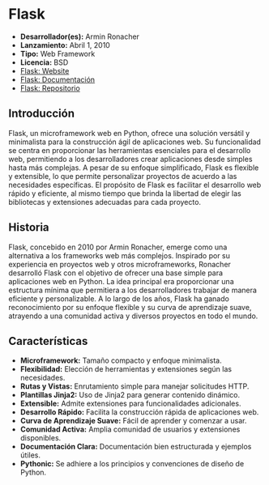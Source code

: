 # Flask

- **Desarrollador(es):** Armin Ronacher
- **Lanzamiento:** Abril 1, 2010
- **Tipo:** Web Framework
- **Licencia:** BSD
- [Flask: Website](https://flask.palletsprojects.com//)
- [Flask: Documentación](https://flask.palletsprojects.com/docs/)
- [Flask: Repositorio](https://github.com/pallets/flask)

## Introducción

Flask, un microframework web en Python, ofrece una solución versátil y minimalista para la construcción ágil de aplicaciones web. Su funcionalidad se centra en proporcionar las herramientas esenciales para el desarrollo web, permitiendo a los desarrolladores crear aplicaciones desde simples hasta más complejas. A pesar de su enfoque simplificado, Flask es flexible y extensible, lo que permite personalizar proyectos de acuerdo a las necesidades específicas. El propósito de Flask es facilitar el desarrollo web rápido y eficiente, al mismo tiempo que brinda la libertad de elegir las bibliotecas y extensiones adecuadas para cada proyecto.

## Historia

Flask, concebido en 2010 por Armin Ronacher, emerge como una alternativa a los frameworks web más complejos. Inspirado por su experiencia en proyectos web y otros microframeworks, Ronacher desarrolló Flask con el objetivo de ofrecer una base simple para aplicaciones web en Python. La idea principal era proporcionar una estructura mínima que permitiera a los desarrolladores trabajar de manera eficiente y personalizable. A lo largo de los años, Flask ha ganado reconocimiento por su enfoque flexible y su curva de aprendizaje suave, atrayendo a una comunidad activa y diversos proyectos en todo el mundo.

## Características

- **Microframework:** Tamaño compacto y enfoque minimalista.
- **Flexibilidad:** Elección de herramientas y extensiones según las necesidades.
- **Rutas y Vistas:** Enrutamiento simple para manejar solicitudes HTTP.
- **Plantillas Jinja2:** Uso de Jinja2 para generar contenido dinámico.
- **Extensible:** Admite extensiones para funcionalidades adicionales.
- **Desarrollo Rápido:** Facilita la construcción rápida de aplicaciones web.
- **Curva de Aprendizaje Suave:** Fácil de aprender y comenzar a usar.
- **Comunidad Activa:** Amplia comunidad de usuarios y extensiones disponibles.
- **Documentación Clara:** Documentación bien estructurada y ejemplos útiles.
- **Pythonic:** Se adhiere a los principios y convenciones de diseño de Python.
